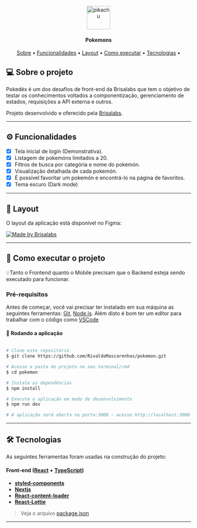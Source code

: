 <p align="center">
  <img align="center" alt="pikachu" width=64 src="https://emojis.slackmojis.com/emojis/images/1553689407/5541/pikachu.gif?1553689407">
</p>

<h4 align="center"> 
	Pokemons
</h4>

<p align="center">
 <a href="#-sobre-o-projeto">Sobre</a> •
 <a href="#-funcionalidades">Funcionalidades</a> •
 <a href="#-layout">Layout</a> • 
 <a href="#-como-executar-o-projeto">Como executar</a> • 
 <a href="#-tecnologias">Tecnologias</a> • 
</p>

## 💻 Sobre o projeto

Pokedéx é um dos desafios de front-end da Brisalabs que tem o objetivo de testar os conhecimentos voltados a componentização, gerenciamento de estados, requisições a API externa e outros.

Projeto desenvolvido e oferecido pela [Brisalabs](https://github.com/brisalabs).

---

## ⚙️ Funcionalidades

- [x] Tela inicial de login (Demonstrativa).
- [x] Listagem de pokemóns limitados a 20.
- [x] Filtros de busca por categória e nome do pokemón.
- [x] Visualização detalhada de cada pokemón.
- [x] É possível favoritar um pokemón e encontrá-lo na página de favoritos.
- [x] Tema escuro (Dark mode)

---

## 🎨 Layout

O layout da aplicação está disponível no Figma:

<a href="https://www.figma.com/file/o91t40vYqx9cmQL4nvf9PC/Desafio-Dev-Brisalabs?node-id=6%3A44">
  <img alt="Made by Brisalabs" src="https://img.shields.io/badge/Acessar%20Layout%20-Figma-%2304D361">
</a>

---

## 🚀 Como executar o projeto

💡Tanto o Frontend quanto o Mobile precisam que o Backend esteja sendo executado para funcionar.

### Pré-requisitos

Antes de começar, você vai precisar ter instalado em sua máquina as seguintes ferramentas:
[Git](https://git-scm.com), [Node.js](https://nodejs.org/en/).
Além disto é bom ter um editor para trabalhar com o código como [VSCode](https://code.visualstudio.com/)

#### 🧭 Rodando a aplicação

```bash

# Clone este repositório
$ git clone https://github.com/RivaldoMascarenhas/pokemon.git

# Acesse a pasta do projeto no seu terminal/cmd
$ cd pokemon

# Instale as dependências
$ npm install

# Execute a aplicação em modo de desenvolvimento
$ npm run dev

# A aplicação será aberta na porta:3000 - acesse http://localhost:3000

```

---

## 🛠 Tecnologias

As seguintes ferramentas foram usadas na construção do projeto:

#### **Front-end** ([React](https://reactjs.org/) + [TypeScript](https://www.typescriptlang.org/))

- **[styled-components](https://styled-components.com/)**
- **[Nextjs](https://nextjs.org/)**
- **[React-content-loader](https://www.npmjs.com/package/react-content-loader)**
- **[React-Lottie](https://lottiefiles.com/)**

> Veja o arquivo [package.json](https://github.com/RivaldoMascarenhas/pokemon/blob/master/package.json)

---

